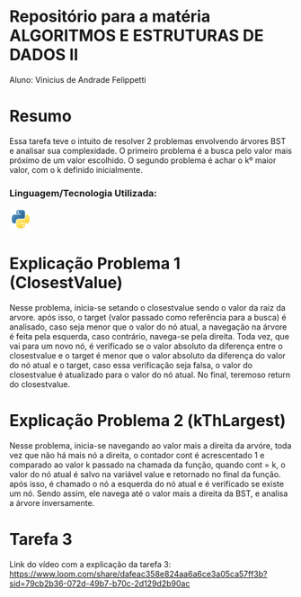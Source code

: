 # Repositório para a matéria ALGORITMOS E ESTRUTURAS DE DADOS II

Aluno: Vinicius de Andrade Felippetti 

# Resumo
Essa tarefa teve o intuito de resolver 2 problemas envolvendo árvores BST e analisar sua complexidade. O primeiro problema é a busca pelo valor mais próximo de um valor escolhido. O segundo problema é achar o kº maior valor, com o k definido inicialmente.

<h3 align="left">Linguagem/Tecnologia Utilizada:</h3>
<p align="left"> <a href="https://www.python.org" target="_blank" rel="noreferrer"> <img src="https://raw.githubusercontent.com/devicons/devicon/master/icons/python/python-original.svg" alt="python" width="40" height="40"/> </a> </p>

# Explicação Problema 1 (ClosestValue)
Nesse problema, inicia-se setando o closestvalue sendo o valor da raiz da arvore. após isso, o target (valor passado como referência para a busca) é analisado, caso seja menor que o valor do nó atual, a navegação na árvore é feita pela esquerda, caso contrário, navega-se pela direita. Toda vez, que vai para um novo nó, é verificado se o valor absoluto da diferença entre o closestvalue e o target é menor que o valor absoluto da diferença do valor do nó atual e o target, caso essa verificação seja falsa, o valor do closestvalue é atualizado para o valor do nó atual. No final, teremoso return do closestvalue.

# Explicação Problema 2 (kThLargest)
Nesse problema, inicia-se navegando ao valor mais a direita da arvóre, toda vez que não há mais nó a direita, o contador cont é acrescentado 1 e comparado ao valor k passado na chamada da função, quando cont = k, o valor do nó atual é salvo na variável value e retornado no final da função. após isso, é chamado o nó a esquerda do nó atual e é verificado se existe um nó. Sendo assim, ele navega até o valor mais a direita da BST, e analisa a árvore inversamente.

# Tarefa 3
Link do vídeo com a explicação da tarefa 3: 
https://www.loom.com/share/dafeac358e824aa6a6ce3a05ca57ff3b?sid=79cb2b36-072d-49b7-b70c-2d129d2b90ac
